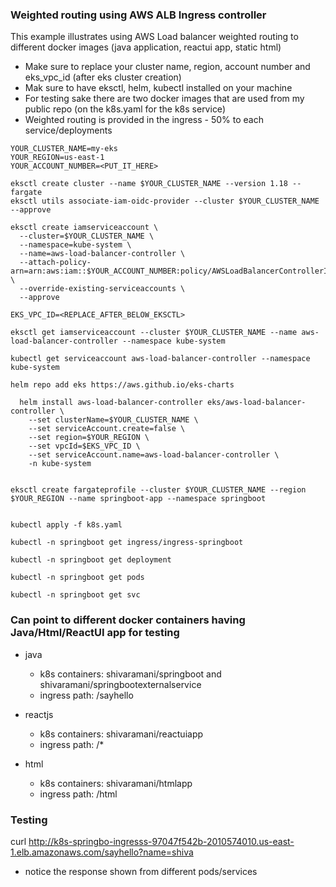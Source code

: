 ### Weighted routing using AWS ALB Ingress controller

This example illustrates using AWS Load balancer weighted routing to different docker images (java application, reactui app, static html)

- Make sure to replace your cluster name, region, account number and eks_vpc_id (after eks cluster creation)
- Mak sure to have eksctl, helm, kubectl installed on your machine
- For testing sake there are two docker images that are used from my public repo (on the k8s.yaml for the k8s service)
- Weighted routing is provided in the ingress - 50% to each service/deployments

```
YOUR_CLUSTER_NAME=my-eks
YOUR_REGION=us-east-1
YOUR_ACCOUNT_NUMBER=<PUT_IT_HERE>

eksctl create cluster --name $YOUR_CLUSTER_NAME --version 1.18 --fargate
eksctl utils associate-iam-oidc-provider --cluster $YOUR_CLUSTER_NAME --approve

eksctl create iamserviceaccount \
  --cluster=$YOUR_CLUSTER_NAME \
  --namespace=kube-system \
  --name=aws-load-balancer-controller \
  --attach-policy-arn=arn:aws:iam::$YOUR_ACCOUNT_NUMBER:policy/AWSLoadBalancerControllerIAMPolicy \
  --override-existing-serviceaccounts \
  --approve

EKS_VPC_ID=<REPLACE_AFTER_BELOW_EKSCTL>

eksctl get iamserviceaccount --cluster $YOUR_CLUSTER_NAME --name aws-load-balancer-controller --namespace kube-system

kubectl get serviceaccount aws-load-balancer-controller --namespace kube-system

helm repo add eks https://aws.github.io/eks-charts

  helm install aws-load-balancer-controller eks/aws-load-balancer-controller \
    --set clusterName=$YOUR_CLUSTER_NAME \
    --set serviceAccount.create=false \
    --set region=$YOUR_REGION \
    --set vpcId=$EKS_VPC_ID \
    --set serviceAccount.name=aws-load-balancer-controller \
    -n kube-system


eksctl create fargateprofile --cluster $YOUR_CLUSTER_NAME --region $YOUR_REGION --name springboot-app --namespace springboot    

```
<!-- aws iam create-policy \
  --policy-name ACKIAMPolicy \
  --policy-document file://ack-iam-policy.json

eksctl create iamserviceaccount \
  --attach-policy-arn=arn:aws:iam::${YOUR_ACCOUNT_NUMBER}:policy/ACKIAMPolicy \
  --cluster=$YOUR_CLUSTER_NAME \
  --namespace=kube-system \
  --name=ack-apigatewayv2-controller \
  --override-existing-serviceaccounts \
  --region $YOUR_REGION \
  --approve

export HELM_EXPERIMENTAL_OCI=1
export SERVICE=apigatewayv2
export RELEASE_VERSION=v0.0.2
export CHART_EXPORT_PATH=/tmp/chart
export CHART_REPO=public.ecr.aws/aws-controllers-k8s/chart
export CHART_REF=$CHART_REPO:$SERVICE-$RELEASE_VERSION
mkdir -p $CHART_EXPORT_PATH

helm chart pull $CHART_REF
helm chart export $CHART_REF --destination $CHART_EXPORT_PATH

# Install ACK

helm install ack-${SERVICE}-controller \
  $CHART_EXPORT_PATH/ack-${SERVICE}-controller \
  --namespace kube-system \
  --set serviceAccount.create=false \
  --set aws.region=$YOUR_REGION

kubectl apply -f k8s_apigwy.yaml -->

```

kubectl apply -f k8s.yaml

kubectl -n springboot get ingress/ingress-springboot 

kubectl -n springboot get deployment

kubectl -n springboot get pods

kubectl -n springboot get svc

```

### Can point to different docker containers having Java/Html/ReactUI app for testing

- java
  - k8s containers: shivaramani/springboot and shivaramani/springbootexternalservice
  - ingress path: /sayhello  

- reactjs
  - k8s containers: shivaramani/reactuiapp
  - ingress path: /*

- html
  - k8s containers: shivaramani/htmlapp
  - ingress path: /html

### Testing

curl http://k8s-springbo-ingresss-97047f542b-2010574010.us-east-1.elb.amazonaws.com/sayhello?name=shiva

- notice the response shown from different pods/services

